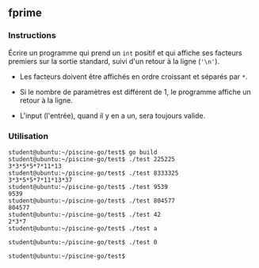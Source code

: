 ## fprime

### Instructions

Écrire un programme qui prend un `int` positif et qui affiche ses facteurs premiers sur la sortie standard, suivi d'un retour à la ligne (`'\n'`).

-   Les facteurs doivent être affichés en ordre croissant et séparés par `*`.

-   Si le nombre de paramètres est différent de 1, le programme affiche un retour à la ligne.

-   L'input (l'entrée), quand il y en a un, sera toujours valide.

### Utilisation

```console
student@ubuntu:~/piscine-go/test$ go build
student@ubuntu:~/piscine-go/test$ ./test 225225
3*3*5*5*7*11*13
student@ubuntu:~/piscine-go/test$ ./test 8333325
3*3*5*5*7*11*13*37
student@ubuntu:~/piscine-go/test$ ./test 9539
9539
student@ubuntu:~/piscine-go/test$ ./test 804577
804577
student@ubuntu:~/piscine-go/test$ ./test 42
2*3*7
student@ubuntu:~/piscine-go/test$ ./test a

student@ubuntu:~/piscine-go/test$ ./test 0

student@ubuntu:~/piscine-go/test$
```
